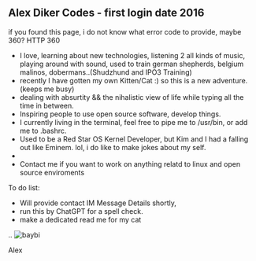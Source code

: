 ## Alex Diker Codes - first login date 2016 

if you found this page, i do not know what error code to provide, maybe 360? HTTP 360 

- I love, learning about new technologies, listening 2 all kinds of music, playing around with sound, used to train german shepherds, belgium malinos, dobermans..(Shudzhund and IPO3 Training)
- recently I have gotten my own Kitten/Cat :) so this is a new adventure. (keeps me busy)  
- dealing with absurtity && the nihalistic view of life while typing all the time in between.
-  Inspiring people to use open source software, develop things.
- I currently living in the terminal, feel free to pipe me to /usr/bin, or add me to .bashrc. 
- Used to be a Red Star OS Kernel Developer, but Kim and I had a falling out like Eminem. lol, i do like to make jokes about my self.
- 
- Contact me if you want to work on anything relatd to linux and open source enviroments 

To do list: 

- Will provide contact IM Message Details shortly,
- run this by ChatGPT for a spell check.
- make a dedicated read me for my cat 

..
![baybi](https://github.com/alexdcodes/alexdcodes/assets/23444429/9c65dd66-72c7-4bc0-a7f9-19a5aa27370c)

Alex
